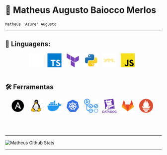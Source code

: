 # 🌃 Matheus Augusto Baiocco Merlos

`Matheus 'Azure' Augusto`


<hr/>

## 🌙 Linguagens:


<div align="center">
    <img alt="C" width="45px" style="padding-right:10px;" src="img/bash-icon.svg">
    <img alt="C" width="45px" style="padding-right:10px;" src="img/typescript-icon.svg">
    <img alt="C" width="45px" style="padding-right:10px;" src="img/terraform-icon.svg">
    <img alt="C" width="45px" style="padding-right:10px;" src="img/python-icon.svg">
    <img alt="C" width="45px" style="padding-right:10px;" src="img/yaml-icon.svg">
    <img alt="C" width="45px" style="padding-right:10px;" src="img/javascript-icon.svg">
</div>

<br />

## 🛠️ Ferramentas

<div align="center">
    <img alt="C" width="45px" style="padding-right:10px;" src="img/ansible-icon.svg">
    <img alt="C" width="45px" style="padding-right:10px;" src="img/linux-icon.svg">
    <img alt="C" width="45px" style="padding-right:10px;" src="img/docker-icon.svg">
    <img alt="C" width="45px" style="padding-right:10px;" src="img/kubernetes-icon.svg">
    <img alt="C" width="45px" style="padding-right:10px;" src="img/github-actions-icon.svg">
    <img alt="C" width="45px" style="padding-right:10px;" src="img/datadog-icon.svg">
    <img alt="C" width="45px" style="padding-right:10px;" src="img/gitlab-icon.svg">
    <img alt="C" width="45px" style="padding-right:10px;" src="img/prometheus-icon.svg">
</div>

#
<br />

---

![Matheus Github Stats](https://github-readme-stats.vercel.app/api?username=matheus-merlos&show_icons=true&theme=radical)

---
